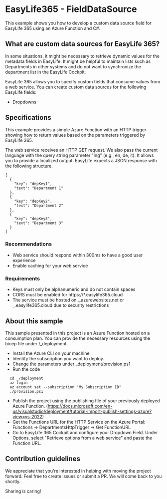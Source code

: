 # EasyLife365 - FieldDataSource

This example shows you how to develop a custom data source field for EasyLife 365 using an Azure Function and C#.

## What are custom data sources for EasyLife 365?

In some situations, it might be necessary to retrieve dynamic values for the metadata fields in EasyLife. It might be helpful to maintain lists such as Departments in other systems and do not want to synchronize the department list in the EasyLife Cockpit.

EasyLife 365 allows you to specify custom fields that consume values from a web service. You can create custom data sources for the following EasyLife fields:

- Dropdowns

## Specifications

This example provides a simple Azure Function with an HTTP trigger showing how to return values based on the parameters triggered by EasyLife 365.

The web service receives an HTTP GET request. We also pass the current language with the query string parameter "lng" (e.g., en, de, it). It allows you to provide a localized output. EasyLife expects a JSON response with the following structure.

```
[
  {
    "key": "depKey1",
    "text": "Department 1"
  },
  {
    "key": "depKey2",
    "text": "Department 2"
  },
  {
    "key": "depKey3",
    "text": "Department 3"
  }
]
```

### Recommendations

- Web service should respond within 300ms to have a good user experience
- Enable caching for your web service

### Requirements

- Keys must only be alphanumeric and do not contain spaces
- CORS must be enabled for https://\*.easylife365.cloud
- The service must be hosted on _.azurewebsites.net or _.easylife365.cloud due to security restrictions

## About this sample

This sample presented in this project is an Azure Function hosted on a consumption plan. You can provide the necessary resources using the bicep file under /_deployment.

- Install the Azure CLI on your machine
- Identify the subscription you want to deploy.
- Change the parameters under _deployment/provision.ps1
- Run the code

```
  cd _/deployment
  az login
  az account set --subscription "My Subscription ID"
  ./provision.ps1
```

- Publish the project using the publishing file of your previously deployed Azure Function. (https://docs.microsoft.com/en-us/visualstudio/deployment/tutorial-import-publish-settings-azure?view=vs-2022)
- Get the Functions URL for the HTTP Service on the Azure Portal: Functions -> DepartmentsHttpTrigger -> Get FunctionURL
- Go to EasyLife 365 Cockpit and configure your Dropdown Field. Under Options, select "Retrieve options from a web service" and paste the Function URL.

## Contribution guidelines
We appreciate that you're interested in helping with moving the project forward. Feel free to create issues or submit a PR. We will come back to you shortly.

Sharing is caring!
